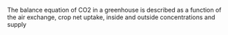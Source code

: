The balance equation of CO2 in a greenhouse is described as a
function of the air exchange, crop net uptake, inside and
outside concentrations and supply